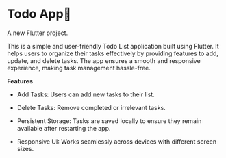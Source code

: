 # Todo App🎯

A new Flutter project.

This is a simple and user-friendly Todo List application built using Flutter. It helps users to organize their tasks effectively by providing features to add, update, and delete tasks. The app ensures a smooth and responsive experience, making task management hassle-free.

**Features**

- Add Tasks: Users can add new tasks to their list.

- Delete Tasks: Remove completed or irrelevant tasks.

- Persistent Storage: Tasks are saved locally to ensure they remain available after restarting the app.

- Responsive UI: Works seamlessly across devices with different screen sizes.


